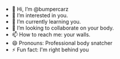 - 👋 Hi, I’m @bumpercarz
- 👀 I’m interested in you.
- 🌱 I’m currently learning you.
- 💞️ I’m looking to collaborate on your body.
- 📫 How to reach me: your walls.
- 😄 Pronouns: Professional body snatcher
- ⚡ Fun fact: I'm right behind you

<!---
bumpercarz/bumpercarz is a ✨ special ✨ repository because its `README.md` (this file) appears on your GitHub profile.
You can click the Preview link to take a look at your changes.
--->

